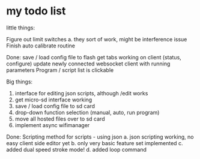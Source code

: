 # my todo list

little things:

Figure out limit switches
    a. they sort of work, might be interference issue
Finish auto calibrate routine

Done:
save / load config file to flash
get tabs working on client (status, configure)
update newly connected websocket client with running parameters
Program / script list is clickable


Big things:

1. interface for editing json scripts, although /edit works
2. get micro-sd interface working
3. save / load config file to sd card
4. drop-down function selection (manual, auto, run program)
5. move all hosted files over to sd card
6. implement async wifimanager

Done:
Scripting method for scripts - using json
    a. json scripting working, no easy client side editor yet
    b. only very basic feature set implemented
    c. added dual speed stroke mode!
    d. added loop command
